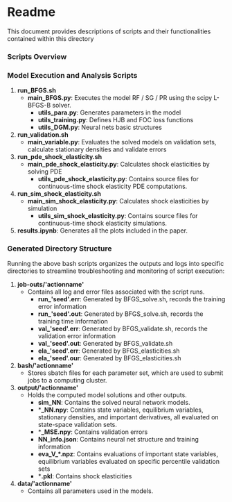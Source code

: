 # Readme

This document provides descriptions of scripts and their functionalities contained within this directory



### Scripts Overview

### Model Execution and Analysis Scripts

1. **run_BFGS.sh**
   - **main_BFGS.py**: Executes the model RF / SG / PR using the scipy L-BFGS-B solver.
     - **utils_para.py**: Generates parameters in the model
     - **utils_training.py**: Defines HJB and FOC loss functions
     - **utils_DGM.py**: Neural nets basic structures
2. **run_validation.sh**
   - **main_variable.py**: Evaluates the solved models on validation sets, calculate stationary densities and validate errors
3. **run_pde_shock_elasticity.sh**
   - **main_pde_shock_elasticity.py**: Calculates shock elasticities by solving PDE
     - **utils_pde_shock_elasticity.py**: Contains source files for continuous-time shock elasticity PDE computations.
4. **run_sim_shock_elasticity.sh**
   - **main_sim_shock_elasticity.py**: Calculates shock elasticities by simulation
     - **utils_sim_shock_elasticity.py**: Contains source files for continuous-time shock elasticity simulations.
4. **results.ipynb**: Generates all the plots included in the paper.



### Generated Directory Structure

Running the above bash scripts organizes the outputs and logs into specific directories to streamline troubleshooting and monitoring of script execution:

1. **job-outs/'actionname'**
   - Contains all log and error files associated with the script runs.
     - **run_'seed'.err**: Generated by BFGS_solve.sh, records the training error information
     - **run_'seed'.out**: Generated by BFGS_solve.sh, records the training time information
     - **val_'seed'.err**: Generated by BFGS_validate.sh, records the validation error information
     - **val_'seed'.out**: Generated by BFGS_validate.sh
     - **ela_'seed'.err**: Generated by BFGS_elasticities.sh
     - **ela_'seed'.our**: Generated by BFGS_elasticities.sh
2. **bash/'actionname'**
   - Stores sbatch files for each parameter set, which are used to submit jobs to a computing cluster.
3. **output/'actionname'**
   - Holds the computed model solutions and other outputs.
     - **sim_NN**: Contains the solved neural network models.
     - ***_NN.npy**: Contains state variables, equilibrium variables, stationary densities, and important derivatives, all evaluated on state-space validation sets.
     - ***_MSE.npy**: Contains validation errors
     - **NN_info.json**: Contains neural net structure and training information
     - **eva_V_*.npz**: Contains evaluations of important state variables, equilibrium variables evaluated on specific percentile validation sets 
     - ***.pkl**: Contains shock elasticities
4. **data/'actionname'**
   - Contains all parameters used in the models.